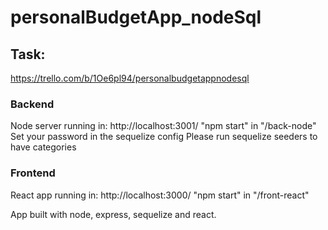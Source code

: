 # personalBudgetApp_nodeSql

## Task:
https://trello.com/b/1Oe6pl94/personalbudgetappnodesql

### Backend
Node server running in: http://localhost:3001/
"npm start" in "/back-node"
Set your password in the sequelize config
Please run sequelize seeders to have categories



### Frontend
React app running in: http://localhost:3000/
"npm start" in "/front-react"


App built with node, express, sequelize and react. 

